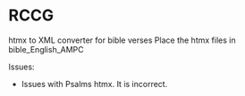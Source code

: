# RCCG

htmx to XML converter for bible verses
Place the htmx files in bible_English_AMPC

Issues:

- Issues with Psalms htmx. It is incorrect.
